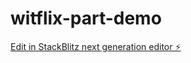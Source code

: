 # witflix-part-demo

[Edit in StackBlitz next generation editor ⚡️](https://stackblitz.com/~/github.com/emrahkiziltan94/witflix-part-demo)